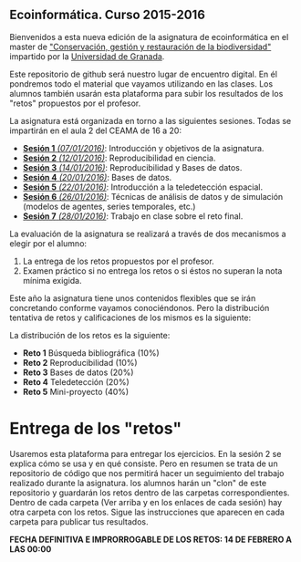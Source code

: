 ## Ecoinformática. Curso 2015-2016

Bienvenidos a esta nueva edición de la asignatura de ecoinformática en el master de ["Conservación, gestión y restauración de la biodiversidad"](http://masteres.ugr.es/biodiversidad/) impartido por la [Universidad de Granada](http://www.ugr.es).

Este repositorio de github será nuestro lugar de encuentro digital. En él pondremos todo el material que vayamos utilizando en las clases. Los alumnos también usarán esta plataforma para subir los resultados de los "retos" propuestos por el profesor. 

La asignatura está organizada en torno a las siguientes sesiones. Todas se impartirán en el aula 2 del CEAMA de 16 a 20:

+ [**Sesión 1** *(07/01/2016)*](https://github.com/iEcolab/ecoinformatica_2015_2016/tree/master/sesion_1): Introducción y objetivos de la asignatura. 
+ [**Sesión 2** *(12/01/2016)*](https://github.com/iEcolab/ecoinformatica_2015_2016/tree/master/sesion_2_3_reproducibilidad): Reproducibilidad en ciencia.
+ [**Sesión 3** *(14/01/2016)*](https://github.com/iEcolab/ecoinformatica_2015_2016/tree/master/sesion_3_4_bases_datos): Reproducibilidad y Bases de datos.
+ [**Sesión 4** *(20/01/2016)*](https://github.com/iEcolab/ecoinformatica_2015_2016/tree/master/sesion_3_4_bases_datos): Bases de datos.
+ [**Sesión 5** *(22/01/2016)*](https://github.com/iEcolab/ecoinformatica_2015_2016/tree/master/sesion_5_teledeteccion): Introducción a la teledetección espacial. 
+ [**Sesión 6** *(26/01/2016)*](https://github.com/iEcolab/ecoinformatica_2015_2016/tree/master/sesion_6_agentes_series_temporales): Técnicas de análisis de datos y de simulación (modelos de agentes, series temporales, etc.)
+ [**Sesión 7** *(28/01/2016)*](https://github.com/iEcolab/ecoinformatica_2015_2016/tree/master/sesion_7_reto_final): Trabajo en clase sobre el reto final.

La evaluación de la asignatura se realizará a través de dos mecanismos a elegir por el alumno:

1. La entrega de los retos propuestos por el profesor.
2. Examen práctico si no entrega los retos o si éstos no superan la nota mínima exigida. 

Este año la asignatura tiene unos contenidos flexibles que se irán concretando conforme vayamos conociéndonos. Pero la distribución tentativa de retos y calificaciones de los mismos es la siguiente:

La distribución de los retos es la siguiente:

- **Reto 1** Búsqueda bibliográfica (10%)
- **Reto 2** Reproducibilidad (10%)
- **Reto 3** Bases de datos (20%)
- **Reto 4** Teledetección (20%)
- **Reto 5** Mini-proyecto (40%)

# Entrega de los "retos"

Usaremos esta plataforma para entregar los ejercicios. En la sesión 2 se explica cómo se usa y en qué consiste. Pero en resumen se trata de un repositorio de código que nos permitirá hacer un seguimiento del trabajo realizado durante la asignatura. los alumnos harán un "clon" de este repositorio y guardarán los retos dentro de las carpetas correspondientes. Dentro de cada carpeta (Ver arriba y en los enlaces de cada sesión) hay otra carpeta con los retos. Sigue las instrucciones que aparecen en cada carpeta para publicar tus resultados.

**FECHA DEFINITIVA E IMPRORROGABLE DE LOS RETOS: 14 DE FEBRERO A LAS 00:00**
